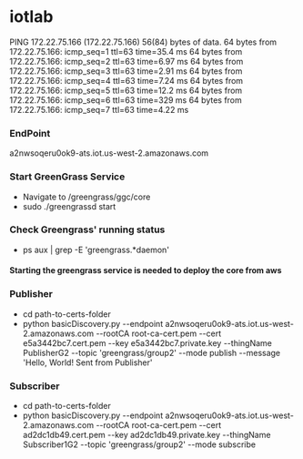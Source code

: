 # iotlab



PING 172.22.75.166 (172.22.75.166) 56(84) bytes of data.
64 bytes from 172.22.75.166: icmp_seq=1 ttl=63 time=35.4 ms
64 bytes from 172.22.75.166: icmp_seq=2 ttl=63 time=6.97 ms
64 bytes from 172.22.75.166: icmp_seq=3 ttl=63 time=2.91 ms
64 bytes from 172.22.75.166: icmp_seq=4 ttl=63 time=7.24 ms
64 bytes from 172.22.75.166: icmp_seq=5 ttl=63 time=12.2 ms
64 bytes from 172.22.75.166: icmp_seq=6 ttl=63 time=329 ms
64 bytes from 172.22.75.166: icmp_seq=7 ttl=63 time=4.22 ms


### EndPoint
a2nwsoqeru0ok9-ats.iot.us-west-2.amazonaws.com



### Start GreenGrass Service
* Navigate to /greengrass/ggc/core
* sudo ./greengrassd start

### Check Greengrass' running status
* ps aux | grep -E 'greengrass.*daemon'

#### Starting the greengrass service is needed to deploy the core from aws

### Publisher
* cd path-to-certs-folder
* python basicDiscovery.py --endpoint a2nwsoqeru0ok9-ats.iot.us-west-2.amazonaws.com --rootCA root-ca-cert.pem --cert e5a3442bc7.cert.pem --key e5a3442bc7.private.key --thingName PublisherG2 --topic 'greengrass/group2' --mode publish --message 'Hello, World! Sent from Publisher'

### Subscriber
* cd path-to-certs-folder
* python basicDiscovery.py --endpoint a2nwsoqeru0ok9-ats.iot.us-west-2.amazonaws.com --rootCA root-ca-cert.pem --cert ad2dc1db49.cert.pem --key ad2dc1db49.private.key --thingName Subscriber1G2 --topic 'greengrass/group2' --mode subscribe
